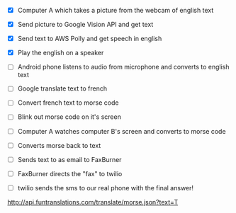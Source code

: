  - [X] Computer A which takes a picture from the webcam of english text
 - [X] Send picture to Google Vision API and get text
 - [X] Send text to AWS Polly and get speech in english
 - [X] Play the english on a speaker
 - [ ] Android phone listens to audio from microphone and converts to english text
 - [ ] Google translate text to french
 - [ ] Convert french text to morse code
 - [ ] Blink out morse code on it's screen
 - [ ] Computer A watches computer B's screen and converts to morse code
 - [ ] Converts morse back to text
 - [ ] Sends text to as email to FaxBurner
 - [ ] FaxBurner directs the "fax" to twilio
 - [ ] twilio sends the sms to our real phone with the final answer!


http://api.funtranslations.com/translate/morse.json?text=T
